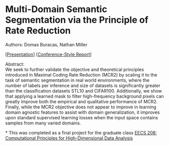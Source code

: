 # Multi-Domain Semantic Segmentation via the Principle of Rate Reduction
Authors: Domas Buracas, Nathan Miller

\[[Presentation](https://docs.google.com/presentation/d/16jhEIYlq5gfa9y-dGH3DhlT9N-pKZ9w5CmFx15JuLDg/edit#slide=id.p)\]
\[[Conference-Style Report](https://github.com/Axquaris/mcr2-semseg/blob/main/mcr2-semseg.pdf)\]

Abstract:<br/>
We seek to further validate the objective and theoretical principles introduced in Maximal Coding Rate Reduction (MCR2) by scaling it to the task of semantic segmentation in real world environments, where the number of labels per inference and size of datasets is significantly greater than the classification datasets STL10 and CIFAR100. Additionally, we show that applying a learned mask to filter high-frequency background pixels can greatly improve both the empirical and qualitative performance of MCR2. Finally, while the MCR2 objective does not appear to improve in learning domain agnostic features to assist with domain generalization, it improves upon standard supervised learning losses when the input space contains samples from many varied domains.

\* This was completed as a final project for the graduate class [EECS 208: Computational Principles for High-Dimensional Data Analysis](https://pages.github.berkeley.edu/UCB-EECS208/course_site/)

<!--
TODO: Tune optimizer type, lr, and scheduling (combine with below for auto-tuner?)

TODO: Auto run ending conditions: large val vs train acc gap, stagnating loss or acc

TODO: cosine similarity of dataset samples

TODO: how can we measure the sufficiency of z dimension? Might help in understanding 

## Experiments & Reports

### Segmentation Consensus
TODO: Try reducing class imbalance by weighting by 1/class_freq

TODO: confusion matrix visualization

TODO: visualize class differentiation over training, unet seems to keep improving after learning to segment
bg perfectly

Expect that the learned Z subspaces will quickly differentiate BG from the rest and then only have notably
large loss magnitudes for the other class samples. Lets try proving this experimentally / mathematically?

## Scratch Space
```python
def m(*d):
    n = 1
    for i in d: n *=i
    return torch.arange(n).view(*d) + 0.
```
-->

